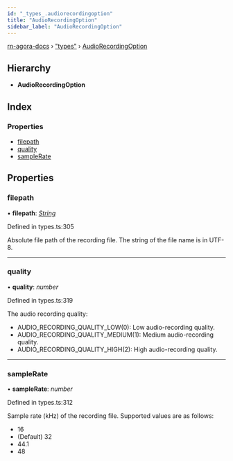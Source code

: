 ```yaml
---
id: "_types_.audiorecordingoption"
title: "AudioRecordingOption"
sidebar_label: "AudioRecordingOption"
---
```


[rn-agora-docs](../globals.md) › ["types"](../modules/_types_.md) › [AudioRecordingOption](_types_.audiorecordingoption.md)

## Hierarchy

* **AudioRecordingOption**

## Index

### Properties

* [filepath](_types_.audiorecordingoption.md#filepath)
* [quality](_types_.audiorecordingoption.md#quality)
* [sampleRate](_types_.audiorecordingoption.md#samplerate)

## Properties

###  filepath

• **filepath**: *[String](../modules/_types_.md#string)*

Defined in types.ts:305

Absolute file path of the recording file. The string of the file name is in UTF-8.

___

###  quality

• **quality**: *number*

Defined in types.ts:319

The audio recording quality:
- AUDIO_RECORDING_QUALITY_LOW(0): Low audio-recording quality.
- AUDIO_RECORDING_QUALITY_MEDIUM(1): Medium audio-recording quality.
- AUDIO_RECORDING_QUALITY_HIGH(2): High audio-recording quality.

___

###  sampleRate

• **sampleRate**: *number*

Defined in types.ts:312

Sample rate (kHz) of the recording file. Supported values are as follows:
- 16
- (Default) 32
- 44.1
- 48
